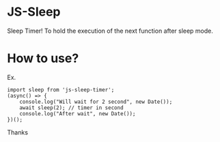 # JS-Sleep
Sleep Timer! To hold the execution of the next function after sleep mode.

# How to use?
Ex.

``` 
import sleep from 'js-sleep-timer';
(async() => {
    console.log("Will wait for 2 second", new Date());
    await sleep(2); // timer in second
    console.log("After wait", new Date());
})();

```

Thanks
